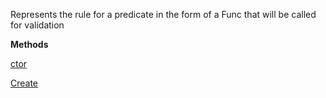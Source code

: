 Represents the rule for a predicate in the form of a Func that will be called for validation

**Methods**

[ctor](Bifrost.Validation.CommandPredicateRule`1.ctor)


[Create](Bifrost.Validation.CommandPredicateRule`1.Create)
